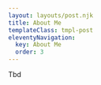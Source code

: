 ```yaml
---
layout: layouts/post.njk
title: About Me
templateClass: tmpl-post
eleventyNavigation:
  key: About Me
  order: 3
---
```


Tbd
